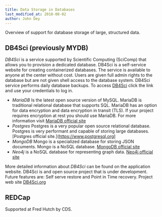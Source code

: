 ```yaml
---
title: Data Storage in Databases
last_modified_at: 2018-08-02
author: John Dey
---
```



Overview of support for database storage of large, structured data.

## DB4Sci  (previously MYDB)
_DB4Sci_ is a service supported by Scientific Computing (SciComp) that allows you to provision a dedicated database.  DB4Sci is a self-service website for creating containerized databases. The service is available to anyone at
the center without cost. Users are given full admin rights to the database
but are not given shell access to the database system. DB4Sci service performs
daily database backups. 
To access [DB4Sci](https://mydb.fredhutch.org/login) click the link and use your credentials to log in.

- _MariaDB_ Is the latest open source version of MySQL. MariaDB is traditional
relational database that supports SQL. MariaDB has an option
for data encryption and data encryption in transit (TLS).  If your project
requires encryption at rest you should use MariaDB. For more information
visit [MariaDB official site]( https://mariadb.org/)
- _Postgres_ Postgres is a very popular open source relational database.
Postgres is very performant and capable of storing large databases.
[Postgres official site.](https://www.postgresql.org]
- _MongoDB_ Mongo is a specialized database for storing JSON documents. Mongo
is a NoSQL database.  [MongoDB official site](https://mongodb.org)
- _Neo4j_ is a NoSQL database for representing graph data. 
[Neo4j official site](https://neo4j.com)

More detailed information about _DB4Sci_ can be found on the application
website. DB4Sci is and open source project that is under development.
Future features are: Self serve restore
and Point in Time recovery. Project web site [DB4Sci.org](https://db4sci.org) 

## REDCap
Supported at Fred Hutch by CDS.  
